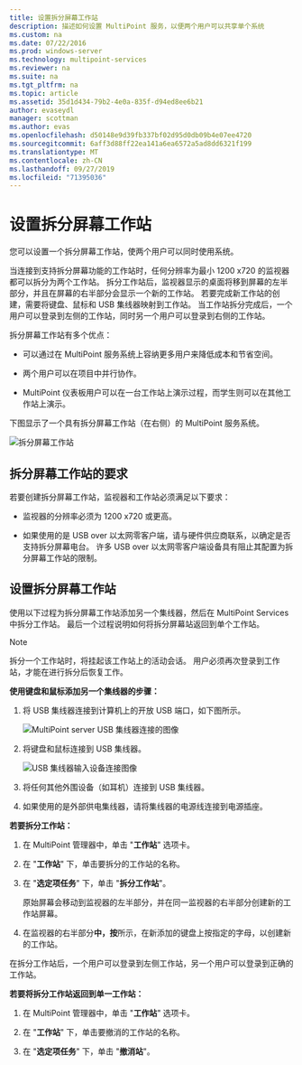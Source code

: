 ```yaml
---
title: 设置拆分屏幕工作站
description: 描述如何设置 MultiPoint 服务，以便两个用户可以共享单个系统
ms.custom: na
ms.date: 07/22/2016
ms.prod: windows-server
ms.technology: multipoint-services
ms.reviewer: na
ms.suite: na
ms.tgt_pltfrm: na
ms.topic: article
ms.assetid: 35d1d434-79b2-4e0a-835f-d94ed8ee6b21
author: evaseydl
manager: scottman
ms.author: evas
ms.openlocfilehash: d50148e9d39fb337bf02d95d0db09b4e07ee4720
ms.sourcegitcommit: 6aff3d88ff22ea141a6ea6572a5ad8dd6321f199
ms.translationtype: MT
ms.contentlocale: zh-CN
ms.lasthandoff: 09/27/2019
ms.locfileid: "71395036"
---
```

# <a name="set-up-a-split-screen-station"></a>设置拆分屏幕工作站
您可以设置一个拆分屏幕工作站，使两个用户可以同时使用系统。

当连接到支持拆分屏幕功能的工作站时，任何分辨率为最小 1200 x720 的监视器都可以拆分为两个工作站。 拆分工作站后，监视器显示的桌面将移到屏幕的左半部分，并且在屏幕的右半部分会显示一个新的工作站。 若要完成新工作站的创建，需要将键盘、鼠标和 USB 集线器映射到工作站。 当工作站拆分完成后，一个用户可以登录到左侧的工作站，同时另一个用户可以登录到右侧的工作站。  
  
拆分屏幕工作站有多个优点：  
  
-   可以通过在 MultiPoint 服务系统上容纳更多用户来降低成本和节省空间。  
  
-   两个用户可以在项目中并行协作。  
  
-   MultiPoint 仪表板用户可以在一台工作站上演示过程，而学生则可以在其他工作站上演示。  
  
下图显示了一个具有拆分屏幕工作站（在右侧）的 MultiPoint 服务系统。  
  
![拆分屏幕工作站](./media/WMS_diagram3.gif)  
   
## <a name="requirements-for-a-split-screen-station"></a>拆分屏幕工作站的要求  
若要创建拆分屏幕工作站，监视器和工作站必须满足以下要求：  
  
-   监视器的分辨率必须为 1200 x720 或更高。  
  
-   如果使用的是 USB over 以太网零客户端，请与硬件供应商联系，以确定是否支持拆分屏幕电台。 许多 USB over 以太网零客户端设备具有阻止其配置为拆分屏幕工作站的限制。  
  
## <a name="setting-up-a-split-screen-station"></a>设置拆分屏幕工作站  
使用以下过程为拆分屏幕工作站添加另一个集线器，然后在 MultiPoint Services 中拆分工作站。 最后一个过程说明如何将拆分屏幕站返回到单个工作站。  
  
> [!NOTE]  
> 拆分一个工作站时，将挂起该工作站上的活动会话。 用户必须再次登录到工作站，才能在进行拆分后恢复工作。  
  
**使用键盘和鼠标添加另一个集线器的步骤：**  
  
1.  将 USB 集线器连接到计算机上的开放 USB 端口，如下图所示。  
  
    ![MultiPoint server USB 集线器连接的图像](./media/WMSUSBHubConnection.gif)  
  
2.  将键盘和鼠标连接到 USB 集线器。  
  
    ![USB 集线器输入设备连接图像](./media/WMSUSBDeviceConnection.gif)  
  
3.  将任何其他外围设备（如耳机）连接到 USB 集线器。  
  
4.  如果使用的是外部供电集线器，请将集线器的电源线连接到电源插座。  
  
**若要拆分工作站：**  
  
1.  在 MultiPoint 管理器中，单击 "**工作站**" 选项卡。  
  
2.  在 "**工作站**" 下，单击要拆分的工作站的名称。  
  
3.  在 "**选定项任务**" 下，单击 "**拆分工作站**"。  
  
    原始屏幕会移动到监视器的左半部分，并在同一监视器的右半部分创建新的工作站屏幕。  
  
4.  在监视器的右半部分**中，按**所示，在新添加的键盘上按指定的字母，以创建新的工作站。  
  
在拆分工作站后，一个用户可以登录到左侧工作站，另一个用户可以登录到正确的工作站。  
  
**若要将拆分工作站返回到单一工作站：**  
  
1.  在 MultiPoint 管理器中，单击 "**工作站**" 选项卡。  
  
2.  在 "**工作站**" 下，单击要撤消的工作站的名称。  
  
3.  在 "**选定项任务**" 下，单击 "**撤消站**"。